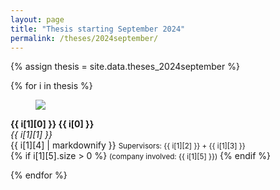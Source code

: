 ```yaml
---
layout: page
title: "Thesis starting September 2024"
permalink: /theses/2024september/
---
```



{% assign thesis = site.data.theses_2024september %}

{% for i in thesis %}

<article class="media">
  <figure class="media-left">
    <p class="image">
      <img src="{{ i[1][6] }}">
    </p>
  </figure>
  <div class="media-content">
    <div class="content">
      <p>
        <strong>{{ i[1][0] }} {{ i[0] }}</strong> 
        <br>
        <em>{{ i[1][1] }}</em>
        <br>
        {{ i[1][4] | markdownify }}
        <small>Supervisors: {{ i[1][2] }} + {{ i[1][3] }}</small>
        <br>
        {% if i[1][5].size > 0 %}
          <small>(company involved: {{ i[1][5] }})</small>
        {% endif %}
      </p>
    </div>
  </div>
</article>

{% endfor %}


